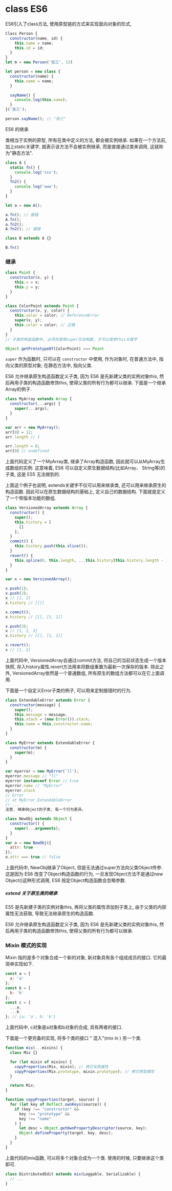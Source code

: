 <!--
Created: Mon Aug 26 2019 15:19:13 GMT+0800 (China Standard Time)
Modified: Mon Aug 26 2019 15:19:13 GMT+0800 (China Standard Time)
-->

# class ES6

ES6引入了class方法, 使用原型链的方式来实现面向对象的形式, 

``` js
Class Person {
  constructor(name, id) {
    this.name = name;
    this.id = id;
  }
}
let m = new Person('张三', 13)

let person = new class {
  constructor(name) {
    this.name = name;
  }

  sayName() {
    console.log(this.name);
  }
}('张三');

person.sayName(); // "张三"
```

ES6 的继承

类相当于实例的原型, 所有在类中定义的方法, 都会被实例继承. 如果在一个方法前, 加上static关键字, 就表示该方法不会被实例继承, 而是直接通过类来调用, 这就称为"静态方法".

``` js
class A {
  static fn() {
    console.log('sss');
  }
  fn2() {
    console.log('www');
  }
}

let a = new A();

a.fn(); // 报错
A.fn();
a.fn2();
A.fn2(); // 报错

class B extends A {}

B.fn()
```

### 继承

``` js
class Point {
  constructor(x, y) {
    this.x = x;
    this.y = y;
  }
}

class ColorPoint extends Point {
  constructor(x, y, color) {
    this.color = color; // ReferenceError
    super(x, y);
    this.color = color; // 正确
  }
}
// 子类的构造函数中, 必须先使用super方法构建, 才可以使用this关键字

Object.getPrototypeOf(ColorPoint) === Point
```

`super` 作为函数时, 只可以在 `constructor` 中使用, 作为对象时, 在普通方法中, 指向父类的原型对象; 在静态方法中, 指向父类.

ES6 允许继承原生构造函数定义子类, 因为 ES6 是先新建父类的实例对象this, 然后再用子类的构造函数修饰this, 使得父类的所有行为都可以继承. 下面是一个继承Array的例子.

``` js
class MyArray extends Array {
  constructor(...args) {
    super(...args);
  }
}

var arr = new MyArray();
arr[0] = 12;
arr.length // 1

arr.length = 0;
arr[0] // undefined
```

上面代码定义了一个MyArray类, 继承了Array构造函数, 因此就可以从MyArray生成数组的实例. 这意味着, ES6 可以自定义原生数据结构(比如Array、 String等)的子类, 这是 ES5 无法做到的.

上面这个例子也说明, extends关键字不仅可以用来继承类, 还可以用来继承原生的构造函数. 因此可以在原生数据结构的基础上, 定义自己的数据结构. 下面就是定义了一个带版本功能的数组.

``` js
class VersionedArray extends Array {
  constructor() {
    super();
    this.history = [
      []
    ];
  }
  commit() {
    this.history.push(this.slice());
  }
  revert() {
    this.splice(0, this.length, ...this.history[this.history.length - 1]);
  }
}

var x = new VersionedArray();
```

``` js
x.push(1);
x.push(2);
x // [1, 2]
x.history // [[]]

x.commit();
x.history // [[], [1, 2]]
```

``` js
x.push(3);
x // [1, 2, 3]
x.history // [[], [1, 2]]

x.revert();
x // [1, 2]
```

上面代码中, VersionedArray会通过commit方法, 将自己的当前状态生成一个版本快照, 存入history属性.revert方法用来将数组重置为最新一次保存的版本. 除此之外, VersionedArray依然是一个普通数组, 所有原生的数组方法都可以在它上面调用.

下面是一个自定义Error子类的例子, 可以用来定制报错时的行为.

``` js
class ExtendableError extends Error {
  constructor(message) {
    super();
    this.message = message;
    this.stack = (new Error()).stack;
    this.name = this.constructor.name;
  }
}

class MyError extends ExtendableError {
  constructor(m) {
    super(m);
  }
}

var myerror = new MyError('ll');
myerror.message // "ll"
myerror instanceof Error // true
myerror.name // "MyError"
myerror.stack
// Error
// at MyError.ExtendableError
// ...
注意, 继承Object的子类, 有一个行为差异。

class NewObj extends Object {
  constructor() {
    super(...arguments);
  }
}
var o = new NewObj({
  attr: true
});
o.attr === true // false
```

上面代码中, NewObj继承了Object, 但是无法通过super方法向父类Object传参. 这是因为 ES6 改变了Object构造函数的行为, 一旦发现Object方法不是通过new Object()这种形式调用, ES6 规定Object构造函数会忽略参数.

##### extend 关于原生类的继承

ES5 是先新建子类的实例对象this, 再将父类的属性添加到子类上, 由于父类的内部属性无法获取, 导致无法继承原生的构造函数.

ES6 允许继承原生构造函数定义子类, 因为 ES6 是先新建父类的实例对象this, 然后再用子类的构造函数修饰this, 使得父类的所有行为都可以继承.

### Mixin 模式的实现

Mixin 指的是多个对象合成一个新的对象, 新对象具有各个组成成员的接口. 它的最简单实现如下.

``` js
const a = {
  a: 'a'
};
const b = {
  b: 'b'
};
const c = {
  ...a,
  ...b
}; // {a: 'a', b: 'b'}
```

上面代码中, c对象是a对象和b对象的合成, 具有两者的接口.

下面是一个更完备的实现, 将多个类的接口 " 混入"(mix in ) 另一个类.

``` js
function mix(...mixins) {
  class Mix {}

  for (let mixin of mixins) {
    copyProperties(Mix, mixin); // 拷贝实例属性
    copyProperties(Mix.prototype, mixin.prototype); // 拷贝原型属性
  }

  return Mix;
}
```

``` js
function copyProperties(target, source) {
  for (let key of Reflect.ownKeys(source)) {
    if (key !== "constructor" &&
      key !== "prototype" &&
      key !== "name"
    ) {
      let desc = Object.getOwnPropertyDescriptor(source, key);
      Object.defineProperty(target, key, desc);
    }
  }
}
```

上面代码的mix函数, 可以将多个对象合成为一个类. 使用的时候, 只要继承这个类即可.

``` js
class DistributedEdit extends mix(Loggable, Serializable) {
  // ...
}
```

